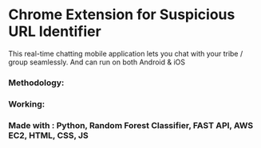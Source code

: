 # Chrome Extension for Suspicious URL Identifier

This real-time chatting mobile application lets you chat with your tribe / group seamlessly. And can run on both Android & iOS

### Methodology:

### Working:

### Made with : Python, Random Forest Classifier, FAST API, AWS EC2, HTML, CSS, JS
